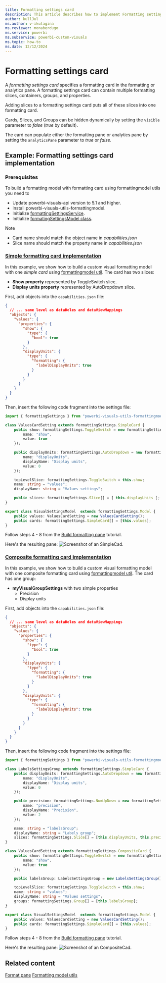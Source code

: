 ```yaml
---
title: Formatting settings card
description: This article describes how to implement Formatting settings card in custom visuals using the formatting model utils
author: kullJul
ms.author: v-ikulagina
ms.reviewer: monaberdugo
ms.service: powerbi
ms.subservice: powerbi-custom-visuals
ms.topic: how-to
ms.date: 12/12/2024
---
```


# Formatting settings card

A *formatting settings card* specifies a formatting card in the formatting or analytics pane. A formatting settings card can contain multiple formatting slices, containers, groups, and properties.

Adding slices to a formatting settings card puts all of these slices into one formatting card.

Cards, Slices, and Groups can be hidden dynamically by setting the `visible` parameter to *false* (*true* by default).

The card can populate either the formatting pane or analytics pane by setting the `analyticsPane` parameter to *true* or *false*.

## Example: Formatting settings card implementation

### Prerequisites

To build a formatting model with formatting card using formattingmodel utils you need to 
* Update powerbi-visuals-api version to 5.1 and higher.
* Install powerbi-visuals-utils-formattingmodel.
* Initialize [formattingSettingsService](utils-formatting-model.md#formatting-settings-service).
* Initialize [formatingSettingsModel class](utils-formatting-model.md#formatting-settings-model).

> [!NOTE]
> * Card name should match the object name in *capabilities.json*
> * Slice name should match the property name in *capabilities.json*

### [Simple formatting card implementation](#tab/simpleCard)

In this example, we show how to build a custom visual formatting model with one *simple card* using [formattingmodel util](utils-formatting-model.md). 
The card has two slices:

* **Show property** represented by ToggleSwitch slice.
* **Display units property** represented by AutoDropdown slice.

First, add objects into the `capabilities.json` file:

```json
{
  // ... same level as dataRoles and dataViewMappings
  "objects": {
    "values": {
      "properties": {
        "show": {
          "type": {
            "bool": true
          }
        },
        "displayUnits": {
          "type": {
            "formatting": {
              "labelDisplayUnits": true
            }
          }
        }
      }
    }
  }
}
```
Then, insert the following code fragment into the settings file:

```typescript
import { formattingSettings } from "powerbi-visuals-utils-formattingmodel";

class ValuesCardSetting extends formattingSettings.SimpleCard {
    public show: formattingSettings.ToggleSwitch = new formattingSettings.ToggleSwitch({
        name: "show",
        value: true
    });

    public displayUnits: formattingSettings.AutoDropdown = new formattingSettings.AutoDropdown({
        name: "displayUnits",
        displayName: "Display units",
        value: 0
    });

    topLevelSlice: formattingSettings.ToggleSwitch = this.show;
    name: string = "values";
    displayName: string = "Values settings";

    public slices: formattingSettings.Slice[] = [ this.displayUnits ];
}

export class VisualSettingsModel  extends formattingSettings.Model {
    public values: ValuesCardSetting = new ValuesCardSetting();
    public cards: formattingSettings.SimpleCard[] = [this.values];
}
```

Follow steps 4 - 8 from the [Build formatting pane](utils-formatting-model.md#build-formatting-pane-model-using-formattingmodel-utils) tutorial.

Here's the resulting pane:
![Screenshot of an SimpleCad.](media/format-pane/simple-card.png)

### [Composite formatting card implementation](#tab/compositeCard)

In this example, we show how to build a custom visual formatting model with one composite formatting card using [formattingmodel util](utils-formatting-model.md). 
The card has one group:

* **myVisualGroupSettings** with two simple properties
  * Precision
  * Display units

First, add objects into the `capabilities.json` file:

```json
{
  // ... same level as dataRoles and dataViewMappings
  "objects": {
    "values": {
      "properties": {
        "show": {
          "type": {
            "bool": true
          }
        },
        "displayUnits": {
          "type": {
            "formatting": {
              "labelDisplayUnits": true
            }
          }
        },
        "displayUnits": {
          "type": {
            "formatting": {
              "labelDisplayUnits": true
            }
          }
        }
      }
    }
  }
}
```
Then, insert the following code fragment into the settings file:

```typescript
import { formattingSettings } from "powerbi-visuals-utils-formattingmodel";

class LabelsSettingsGroup extends formattingSettings.SimpleCard {
    public displayUnits: formattingSettings.AutoDropdown = new formattingSettings.AutoDropdown({
        name: "displayUnits",
        displayName: "Display units",
        value: 0
    });

    public precision: formattingSettings.NumUpDown = new formattingSettings.NumUpDown({
        name: "precision",
        displayName: "Precision",
        value: 2
    });

    name: string = "labelsGroup";
    displayName: string = "Labels group";
    slices: formattingSettings.Slice[] = [this.displayUnits, this.precision];
}

class ValuesCardSetting extends formattingSettings.CompositeCard {
    public show: formattingSettings.ToggleSwitch = new formattingSettings.ToggleSwitch({
        name: "show",
        value: true
    });

    public labelsGroup: LabelsSettingsGroup = new LabelsSettingsGroup();

    topLevelSlice: formattingSettings.ToggleSwitch = this.show;
    name: string = "values";
    displayName: string = "Values settings";
    groups: formattingSettings.Group[] = [this.labelsGroup];
}

export class VisualSettingsModel  extends formattingSettings.Model {
    public values: ValuesCardSetting = new ValuesCardSetting();
    public cards: formattingSettings.SimpleCard[] = [this.values];
}
```

Follow steps 4 - 8 from the [Build formatting pane](utils-formatting-model.md#build-formatting-pane-model-using-formattingmodel-utils) tutorial.

Here's the resulting pane:
![Screenshot of an CompositeCad.](media/format-pane/composite-card.png)

## Related content

[Format pane](format-pane-general.md)
[Formatting model utils](utils-formatting-model.md)